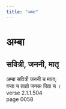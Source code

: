 ```yaml
---
title: "अम्बा"
---
```


# अम्बा
## सवित्री, जननी, मातृ
अम्बा सवित्री जननी च माता;<br />वप्ता च तातो जनकः पिता च ।<br />verse 2.1.1.504<br />page 0058

